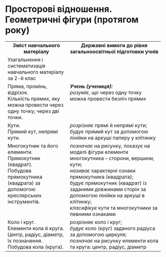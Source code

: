 # Просторові відношення. Геометричні фігури (протягом року)
<table>
  <tr>
    <td width="40%" align="center"><b>Зміст навчального матеріалу<b></td>
    <td width="60%" align="center"><b>Державні вимоги до рівня загальноосвітньої підготовки учнів</b></td>
  </tr>
  <tr>
    <td width="40%" style="vertical-align:top !important;">Узагальнення і систематизація навчального матеріалу за
2-й клас</td>
    <td width="60%" style="vertical-align:top !important;"></td>
  </tr>
  <tr>
    <td width="40%" style="vertical-align:top !important;">Пряма, промінь, відрізок.<br> 
    Кількість прямих, яку можна провести через одну точку; через дві точки.<br></td>
    <td width="60%" style="vertical-align:top !important;">
<i><b>Учень (учениця):</b></i><br>
<i>розуміє</i>, що через одну точку можна провести безліч прямих</td>
  </tr>
    <tr>
    <td width="40%" style="vertical-align:top !important;">Кути.<br> 
Прямий кут, непрямі кути.<br></td>
    <td width="60%" style="vertical-align:top !important;">
<i>розрізняє</i> прямі й непрямі кути;<br> 
<i>будує</i>  прямий кут за допомогою лінійки на аркуші паперу у клітинку<br></td>
  </tr>
  <tr>
    <td width="40%" style="vertical-align:top !important;">Многокутник та його елементи.<br>
Прямокутник (квадрат). <br>
Побудова прямокутника  (квадрата) за допомогою креслярських інструментів.<br></td>
    <td width="60%" style="vertical-align:top !important;">
<i>позначає</i> на рисунку, показує на моделі фігури елементи многокутника – сторони, вершини, кути; <br>
<i>називає</i> характерні ознаки прямокутника (квадрата);<br>
<i>будує</i> прямокутник (квадрат) із заданими довжинами сторін за допомогою лінійки на аркуші в клітинку;<br>
<i>класифікує</i> кути та многокутники за певними ознаками<br></td>
  </tr>
  <tr>
    <td width="40%" style="vertical-align:top !important;">Коло і круг.<br> 
Елементи кола й круга.<br>
Центр, радіус, діаметр, їх позначення.<br> 
Побудова кола (круга).<br></td>
    <td width="60%" style="vertical-align:top !important;">
<i>розрізняє</i> коло і круг; <br>
<i>будує</i> коло (круг) заданого радіуса за допомогою циркуля;<br>
<i>позначає</i>  на рисунку елементи кола та круга: центр, радіус, діаметр<br></td>
  </tr>
</table>